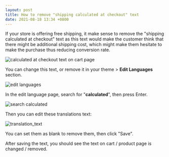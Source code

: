 ```yaml
---
layout: post
title: How to remove "shipping calculated at checkout" text
date: 2021-08-18 13:34 +0800
---
```


If your store is offering free shipping, it make sense to remove the "shipping calculated at checkout" text as this text would make the customer think that there might be additional shipping cost, which might make them hesitate to make the purchase thus reducing conversion rate.

![calculated at checkout text on cart page](https://img.yagisoftware.com/9-remove-shipping-calculated-at-checkout-text/calculated_text.png)

You can change this text, or remove it in your theme > **Edit Languages** section.

![edit languages](https://img.yagisoftware.com/9-remove-shipping-calculated-at-checkout-text/edit_languages.png)

In the edit language page, search for "**calculated**", then press Enter.

![search calculated](https://img.yagisoftware.com/9-remove-shipping-calculated-at-checkout-text/search_calculated.png)

Then you can edit these translations text: 

![translation_text](https://img.yagisoftware.com/9-remove-shipping-calculated-at-checkout-text/translations.png)

You can set them as blank to remove them, then click "Save".

After saving the text, you should see the text on cart / product page is changed / removed.

<script async data-uid="3f46096ca1" src="https://yagisoft.ck.page/3f46096ca1/index.js"></script>